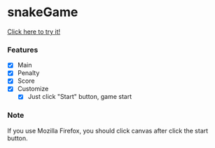 # snakeGame

[Click here to try it!](https://broot5.github.io/snakeGame/index.html?width=1000&height=1000&pixelSize=20&gameSpeed=60)

### Features

- [x] Main
- [x] Penalty
- [x] Score
- [x] Customize
  - [x] Just click "Start" button, game start

### Note

If you use Mozilla Firefox, you should click canvas after click the start button.
